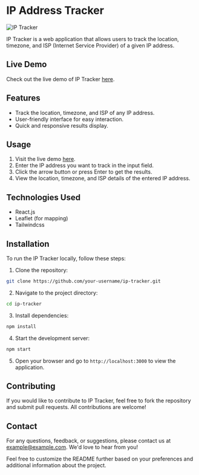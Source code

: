 # IP Address Tracker

![IP Tracker](https://frontend-mentor-challenges-six-mocha.vercel.app/)

IP Tracker is a web application that allows users to track the location, timezone, and ISP (Internet Service Provider) of a given IP address.

## Live Demo

Check out the live demo of IP Tracker [here](https://frontend-mentor-challenges-six-mocha.vercel.app/).

## Features

- Track the location, timezone, and ISP of any IP address.
- User-friendly interface for easy interaction.
- Quick and responsive results display.

## Usage

1. Visit the live demo [here](https://frontend-mentor-challenges-six-mocha.vercel.app/).
2. Enter the IP address you want to track in the input field.
3. Click the arrow button or press Enter to get the results.
4. View the location, timezone, and ISP details of the entered IP address.

## Technologies Used

- React.js
- Leaflet (for mapping)
- Tailwindcss

## Installation

To run the IP Tracker locally, follow these steps:

1. Clone the repository:

```bash
git clone https://github.com/your-username/ip-tracker.git
```

2. Navigate to the project directory:

```bash
cd ip-tracker
```

3. Install dependencies:

```bash
npm install
```

4. Start the development server:

```bash
npm start
```

5. Open your browser and go to `http://localhost:3000` to view the application.

## Contributing

If you would like to contribute to IP Tracker, feel free to fork the repository and submit pull requests. All contributions are welcome!


## Contact

For any questions, feedback, or suggestions, please contact us at example@example.com. We'd love to hear from you!



Feel free to customize the README further based on your preferences and additional information about the project.
